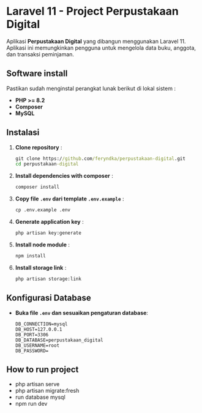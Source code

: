 # Laravel 11 - Project Perpustakaan Digital

Aplikasi **Perpustakaan Digital** yang dibangun menggunakan Laravel 11. Aplikasi ini memungkinkan pengguna untuk mengelola data buku, anggota, dan transaksi peminjaman.

## Software install

Pastikan sudah menginstal perangkat lunak berikut di lokal sistem :

-   **PHP >= 8.2**
-   **Composer**
-   **MySQL**

## Instalasi

1. **Clone repository** :

    ```cmd
    git clone https://github.com/feryndka/perpustakaan-digital.git
    cd perpustakaan-digital
    ```

2. **Install dependencies with composer** :

    ```cmd
    composer install
    ```

3. **Copy file `.env` dari template `.env.example`** :

    ```cmd
    cp .env.example .env
    ```

4. **Generate application key** :

    ```cmd
    php artisan key:generate
    ```

5. **Install node module** :

    ```cmd
    npm install
    ```

6. **Install storage link** :
    ```cmd
    php artisan storage:link
    ```

## Konfigurasi Database

-   **Buka file `.env` dan sesuaikan pengaturan database**:
    ```
    DB_CONNECTION=mysql
    DB_HOST=127.0.0.1
    DB_PORT=3306
    DB_DATABASE=perpustakaan_digital
    DB_USERNAME=root
    DB_PASSWORD=
    ```

## How to run project

-   php artisan serve
-   php artisan migrate:fresh
-   run database mysql
-   npm run dev
